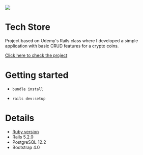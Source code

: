 ![](https://www.mobisun.com/wp-content/uploads/2019/01/pay-with-cryptocurrencies-bitcoin-ethereum-ripple-monero-dash-digibite-verge-neo.png)
# Tech Store
Project based on Udemy's Rails class where I developed a simple application with basic CRUD features for a crypto coins.

[Click here to check the project](http://my-cryptowallet.herokuapp.com/)

# Getting started
- `bundle install`

- `rails dev:setup`

# Details
- [Ruby version](https://github.com/ayrtonaoki/crypto_wallet/blob/master/.ruby-version)
- Rails 5.2.0
- PostgreSQL 12.2
- Bootstrap 4.0

